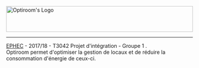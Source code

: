 <img src="https://www.optiroom.net/optiroom.svg" alt="Optiroom's Logo" width="100%" height="70">

___
[EPHEC](http://www.ephec.be/cours-du-jours/nos-formations/informatique-3) - 2017/18 - T3042 Projet d'intégration - Groupe 1 .  
Optiroom permet d'optimiser la gestion de locaux et de réduire la consommation d'énergie de ceux-ci.
